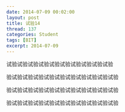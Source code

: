 ```yaml
---
date: 2014-07-09 00:02:00
layout: post
title: 试验14
thread: 137
categories: Student
tags: [BIT]
excerpt: 2014-07-09
---
```


试验试验试验试验试验试验试验试验试验试验

验试验试验试验试验试验试验试验试验试验试验

验试验试验试验试验试验试验试验试验试验试验

验试验试验试验试验试验试验试验试验试验试验